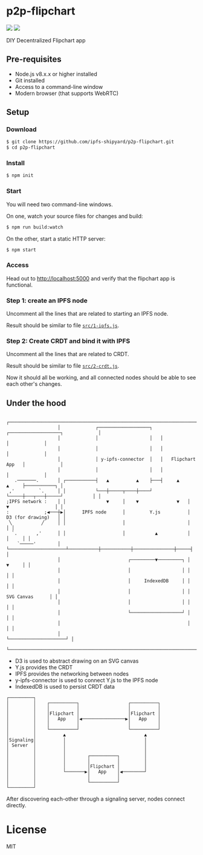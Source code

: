 # p2p-flipchart

<a href="https://protocol.io"><img src="https://img.shields.io/badge/made%20by-Protocol%20Labs-blue.svg?style=flat-square" /></a>
<a href="http://webchat.freenode.net/?channels=%23ipfs"><img src="https://img.shields.io/badge/freenode-%23ipfs-blue.svg?style=flat-square" /></a>

DIY Decentralized Flipchart app

## Pre-requisites

* Node.js v8.x.x or higher installed
* Git installed
* Access to a command-line window
* Modern browser (that supports WebRTC)

## Setup

### Download

```bash
$ git clone https://github.com/ipfs-shipyard/p2p-flipchart.git
$ cd p2p-flipchart
```

### Install

```bash
$ npm init
````

### Start

You will need two command-line windows.

On one, watch your source files for changes and build:

```bash
$ npm run build:watch
```

On the other, start a static HTTP server:

```bash
$ npm start
```

### Access

Head out to [http://localhost:5000](http://localhost:5000) and verify that the flipchart app is functional.


### Step 1: create an IPFS node

Uncomment all the lines that are related to starting an IPFS node.

Result should be similar to file [`src/1-ipfs.js`](src/1-ipfs.js).

### Step 2: Create CRDT and bind it with IPFS

Uncomment all the lines that are related to CRDT.

Result should be similar to file [`src/2-crdt.js`](src/2-crdt.js).

Now it should all be working, and all connected nodes should be able to see each other's changes.


## Under the hood

```
                   ┌───────────────────────────────────────────────────────────────────────┐
                   │             ┌───────────────────┐   ┌───────────────────┐             │
                   │             │                   │   │                   │             │
                   │             │                   │   │                   │             │
                   │             │ y-ipfs-connector  │   │   Flipchart App   │             │
                   │             │                   │   │                   │             │
   .───────.       │ ┌───────────┤   ▲          ▲    ├───┤     ▲       ▲     ├───────────┐ │
 ,'         `.     │ │           └───┼─────┬────┼────┘   └─────┼───┬───┼─────┘           │ │
;IPFS network :    │ │               ▼     │    ▼              ▼   │   ▼                 │ │
:             ;◀───┼▶│      IPFS node      │         Y.js          │  D3 (for drawing)   │ │
 ╲           ╱     │ │                     │                       │                     │ │
  `.       ,'      │ │                     │           ▲           │               │     │ │
    `─────'        │ └─────────────────────┴───────────┼───────────┼───────────────┼─────┤ │
                   │                         ┌─────────▼─────────┐ │               ▼     │ │
                   │                         │                   │ │                     │ │
                   │                         │     IndexedDB     │ │                     │ │
                   │                         │                   │ │     SVG Canvas      │ │
                   │                         │                   │ │                     │ │
                   │                         └───────────────────┘ │                     │ │
                   │                                               │                     │ │
                   │                                               └─────────────────────┘ │
                   └───────────────────────────────────────────────────────────────────────┘
```

* D3 is used to abstract drawing on an SVG canvas
* Y.js provides the CRDT
* IPFS provides the networking between nodes
* y-ipfs-connector is used to connect Y.js to the IPFS node
* IndexedDB is used to persist CRDT data

```
┌─────────┐
│         │    ┌──────────┐                  ┌──────────┐
│         │    │          │                  │          │
│         │    │Flipchart │                  │Flipchart │
│         │    │   App    │◀────────────────▶│   App    │
│         │    │          │                  │          │
│         │    └──────────┘                  └──────────┘
│         │          ▲                             ▲
│Signaling│          │                             │
│ Server  │          │                             │
│         │          │                             │
│         │          │        ┌──────────┐         │
│         │          │        │          │         │
│         │          │        │Flipchart │         │
│         │          └───────▶│   App    │◀────────┘
│         │                   │          │
│         │                   └──────────┘
└─────────┘
```

After discovering each-other through a signaling server, nodes connect directly.


# License

MIT
